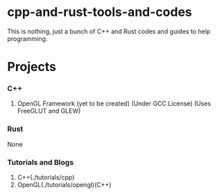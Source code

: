 # cpp-and-rust-tools-and-codes
This is nothing, just a bunch of C++ and Rust codes and guides  to help programming.  
# Projects  
### C++
1. OpenGL Framework (yet to be created) (Under GCC License) (Uses FreeGLUT and GLEW)  
### Rust  
None  
### Tutorials and Blogs  
1. C++(./tutorials/cpp)  
2. OpenGL(./tutorials/opengl)(C++)  
